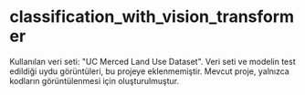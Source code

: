 # classification_with_vision_transformer

Kullanılan veri seti: "UC Merced Land Use Dataset". Veri seti ve modelin test edildiği uydu görüntüleri, bu projeye eklenmemiştir. Mevcut proje, yalnızca kodların görüntülenmesi için oluşturulmuştur.
